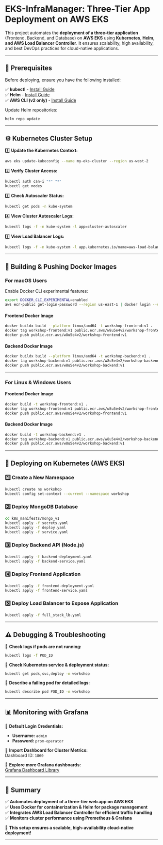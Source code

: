 # **EKS-InfraManager: Three-Tier App Deployment on AWS EKS**  

This project automates the **deployment of a three-tier application** (Frontend, Backend, and Database) on **AWS EKS** using **Kubernetes, Helm, and AWS Load Balancer Controller**. It ensures scalability, high availability, and best DevOps practices for cloud-native applications.

---

## **📌 Prerequisites**  

Before deploying, ensure you have the following installed:  

✅ **kubectl** - [Install Guide](https://kubernetes.io/docs/tasks/tools/)  
✅ **Helm** - [Install Guide](https://helm.sh/docs/intro/install/)  
✅ **AWS CLI (v2 only)** - [Install Guide](https://aws.amazon.com/cli/)  

Update Helm repositories:  
```bash
helm repo update
```

---

## **⚙️ Kubernetes Cluster Setup**  

1️⃣ **Update the Kubernetes Context:**  
```bash
aws eks update-kubeconfig --name my-eks-cluster --region us-west-2
```

2️⃣ **Verify Cluster Access:**  
```bash
kubectl auth can-i "*" "*"
kubectl get nodes
```

3️⃣ **Check Autoscaler Status:**  
```bash
kubectl get pods -n kube-system
```

4️⃣ **View Cluster Autoscaler Logs:**  
```bash
kubectl logs -f -n kube-system -l app=cluster-autoscaler
```

5️⃣ **View Load Balancer Logs:**  
```bash
kubectl logs -f -n kube-system -l app.kubernetes.io/name=aws-load-balancer-controller
```

---

## **🚀 Building & Pushing Docker Images**  

### **For macOS Users**  
Enable Docker CLI experimental features:  
```bash
export DOCKER_CLI_EXPERIMENTAL=enabled
aws ecr-public get-login-password --region us-east-1 | docker login --username AWS --password-stdin public.ecr.aws/w8u5e4v2
```

#### **Frontend Docker Image**
```bash
docker buildx build --platform linux/amd64 -t workshop-frontend:v1 .
docker tag workshop-frontend:v1 public.ecr.aws/w8u5e4v2/workshop-frontend:v1
docker push public.ecr.aws/w8u5e4v2/workshop-frontend:v1
```

#### **Backend Docker Image**
```bash
docker buildx build --platform linux/amd64 -t workshop-backend:v1 .
docker tag workshop-backend:v1 public.ecr.aws/w8u5e4v2/workshop-backend:v1
docker push public.ecr.aws/w8u5e4v2/workshop-backend:v1
```

---

### **For Linux & Windows Users**  

#### **Frontend Docker Image**
```bash
docker build -t workshop-frontend:v1 .
docker tag workshop-frontend:v1 public.ecr.aws/w8u5e4v2/workshop-frontend:v1
docker push public.ecr.aws/w8u5e4v2/workshop-frontend:v1
```

#### **Backend Docker Image**
```bash
docker build -t workshop-backend:v1 .
docker tag workshop-backend:v1 public.ecr.aws/w8u5e4v2/workshop-backend:v1
docker push public.ecr.aws/w8u5e4v2/workshop-backend:v1
```

---

## **🔹 Deploying on Kubernetes (AWS EKS)**  

### **1️⃣ Create a New Namespace**  
```bash
kubectl create ns workshop
kubectl config set-context --current --namespace workshop
```

### **2️⃣ Deploy MongoDB Database**  
```bash
cd k8s_manifests/mongo_v1
kubectl apply -f secrets.yaml
kubectl apply -f deploy.yaml
kubectl apply -f service.yaml
```

### **3️⃣ Deploy Backend API (Node.js)**  
```bash
kubectl apply -f backend-deployment.yaml
kubectl apply -f backend-service.yaml
```

### **4️⃣ Deploy Frontend Application**  
```bash
kubectl apply -f frontend-deployment.yaml
kubectl apply -f frontend-service.yaml
```

### **5️⃣ Deploy Load Balancer to Expose Application**  
```bash
kubectl apply -f full_stack_lb.yaml
```

---

## **⚠️ Debugging & Troubleshooting**  

🔹 **Check logs if pods are not running:**  
```bash
kubectl logs -f POD_ID
```

🔹 **Check Kubernetes service & deployment status:**  
```bash
kubectl get pods,svc,deploy -n workshop
```

🔹 **Describe a failing pod for detailed logs:**  
```bash
kubectl describe pod POD_ID -n workshop
```

---

## **📊 Monitoring with Grafana**  

🔹 **Default Login Credentials:**  
- **Username:** `admin`  
- **Password:** `prom-operator`  

🔹 **Import Dashboard for Cluster Metrics:**  
Dashboard ID: `1860`  

🔹 **Explore more Grafana dashboards:**  
[Grafana Dashboard Library](https://grafana.com/grafana/dashboards/)  

---

## **📌 Summary**  

✅ **Automates deployment of a three-tier web app on AWS EKS**  
✅ **Uses Docker for containerization & Helm for package management**  
✅ **Integrates AWS Load Balancer Controller for efficient traffic handling**  
✅ **Monitors cluster performance using Prometheus & Grafana**  

🚀 **This setup ensures a scalable, high-availability cloud-native deployment!**  

---
